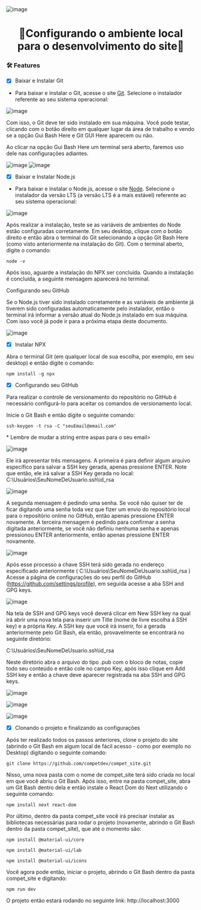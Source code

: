 ![image](https://user-images.githubusercontent.com/62573072/140557803-c7b8615e-6574-48f4-aae8-208db0566832.png)


<h1 align="center">
    🚀Configurando o ambiente local para o desenvolvimento do site🚀
</h1>
 
### 🛠 Features
- [x] Baixar e Instalar Git

- Para baixar e instalar o Git, acesse o site [Git](https://git-scm.com/downloads). Selecione o instalador referente ao seu sistema operacional:<br />

![image](https://user-images.githubusercontent.com/62573072/140518031-752fed0d-5a49-4983-a58d-36b57b6900ae.png) 

Com isso, o Git deve ter sido instalado em sua máquina. Você pode testar, clicando com o botão direito em qualquer lugar da área de trabalho e vendo se a opção Gui Bash Here e Git GUI Here aparecem ou não.

Ao clicar na opção Gui Bash Here um terminal será aberto, faremos uso dele nas configurações adiantes.<br />

![image](https://user-images.githubusercontent.com/62573072/140558024-35ccd14d-9860-49cf-b6be-cb4b1901453b.png)
![image](https://user-images.githubusercontent.com/62573072/140558140-77c44175-f0b1-4cf8-bf9a-268d6a484e13.png)

- [x] Baixar e Instalar Node.js  

- Para baixar e instalar o Node.js, acesse o site [Node](https://nodejs.org/en/download/). Selecione o instalador da versão LTS (a versão LTS é a mais estável) referente ao seu sistema operacional:

![image](https://user-images.githubusercontent.com/62573072/140558648-9dbb2441-3fbd-4228-a2c5-3dcfb9e7d317.png)

Após realizar a instalação, teste se as variáveis de ambientes do Node estão configuradas corretamente. Em seu desktop, clique com o botão direito e então abra o terminal do Git selecionando a opção Git Bash Here (como visto anteriormente na instalação do Git). Com o terminal aberto, digite o comando:

```shell script
node -v
```
Após isso, aguarde a instalação do NPX ser concluída. Quando a instalação é concluída, a seguinte mensagem aparecerá no terminal.

Configurando seu GitHub 

Se o Node.js tiver sido instalado corretamente e as variáveis de ambiente já tiverem sido configuradas automaticamente pelo instalador, então o terminal irá informar a versão atual do Node.js instalado em sua máquina. Com isso você já pode ir para a próxima etapa deste documento.

![image](https://user-images.githubusercontent.com/62573072/140560424-e70ebcbc-6b8a-443f-ac6a-aba9b66a9539.png)

- [x] Instalar NPX

Abra o terminal Git (em qualquer local de sua escolha, por exemplo, em seu desktop) e então digite o comando:

```shell script
npm install -g npx
```

- [x] Configurando seu GitHub 

Para realizar o controle de versionamento do repositório no GitHub é necessário configurá-lo para aceitar os comandos de versionamento local.

Inicie o Git Bash e então digite o seguinte comando:

```shell script
ssh-keygen -t rsa -C "seuEmail@email.com"
```
<p>* Lembre de mudar a string entre aspas para o seu email>

![image](https://user-images.githubusercontent.com/62573072/140561128-3d2228e8-2c52-4757-9c97-1597285422b4.png)

Ele irá apresentar três mensagens. A primeira é para definir algum arquivo específico para salvar a SSH key gerada, apenas pressione ENTER. Note que então, ele irá salvar a SSH Key gerada no local: C:\Usuários\SeuNomeDeUsuario\.ssh\id_rsa

![image](https://user-images.githubusercontent.com/62573072/140561292-31acf61e-335c-4540-9821-99907725cff1.png)
    
A segunda mensagem é pedindo uma senha. Se você não quiser ter de ficar digitando uma senha toda vez que fizer um envio do repositório local para o repositório online no GitHub, então apenas pressione ENTER novamente. A terceira mensagem é pedindo para confirmar a senha digitada anteriormente, se você não definiu nenhuma senha e apenas pressionou ENTER anteriormente, então apenas pressione ENTER novamente.

![image](https://user-images.githubusercontent.com/62573072/140561375-3cf4da9d-8807-4ce0-88a3-1761f13ee6c9.png)
    
Após esse processo a chave SSH terá sido gerada no endereço especificado anteriormente ( C:\Usuários\SeuNomeDeUsuario\.ssh\id_rsa )
Acesse a página de configurações do seu perfil do GitHub (https://github.com/settings/profile), em seguida acesse a aba SSH and GPG keys.

![image](https://user-images.githubusercontent.com/62573072/140561521-61e18e75-cfdb-456f-aa78-dc17de24d9a4.png)

Na tela de SSH and GPG keys você deverá clicar em New SSH key na qual irá abrir uma nova tela para inserir um Title (nome de livre escolha á SSH key) e a própria Key. A SSH key que você irá inserir, foi a gerada anteriormente pelo Git Bash, ela então, provavelmente se encontrará no seguinte diretório: 

C:\Usuários\SeuNomeDeUsuario\.ssh\id_rsa

Neste diretório abra o arquivo do tipo .pub com o bloco de notas, copie todo seu conteúdo e então cole no campo Key, após isso clique em Add SSH key e então a chave deve aparecer registrada na aba SSH and GPG keys.

![image](https://user-images.githubusercontent.com/62573072/140561620-8c0e99fd-71e2-498f-9ef8-70ff3d873b92.png)

![image](https://user-images.githubusercontent.com/62573072/140561657-cfeaa656-0862-44e3-8bc1-c18968574a7d.png)
    
![image](https://user-images.githubusercontent.com/62573072/140561781-43cdd943-4fd0-41f5-845e-ed97792f7d7f.png)

- [x] Clonando o projeto e finalizando as configurações

Após ter realizado todos os passos anteriores, clone o projeto do site (abrindo o Git Bash em algum local de fácil acesso - como por exemplo no Desktop) digitando o seguinte comando:
    
```shell script
git clone https://github.com/competdev/compet_site.git
```
 
Nisso, uma nova pasta com o nome de compet_site terá sido criada no local em que você abriu o Git Bash. Após isso, entre na pasta compet_site, abra um Git Bash dentro dela e então instale o React Dom do Next utilizando o seguinte comando:

```shell script
npm install next react-dom
```

Por último, dentro da pasta compet_site você irá precisar instalar as bibliotecas necessárias para rodar o projeto (novamente, abrindo o Git Bash dentro da pasta compet_site), que até o momento são:

```shell script
npm install @material-ui/core
```
    
```shell script
npm install @material-ui/lab
```
    
```shell script
npm install @material-ui/icons 
```

Você agora pode então, iniciar o projeto, abrindo o Git Bash dentro da pasta compet_site e digitando:
    
```shell script
npm run dev
```

O projeto então estará rodando no seguinte link: http://localhost:3000
